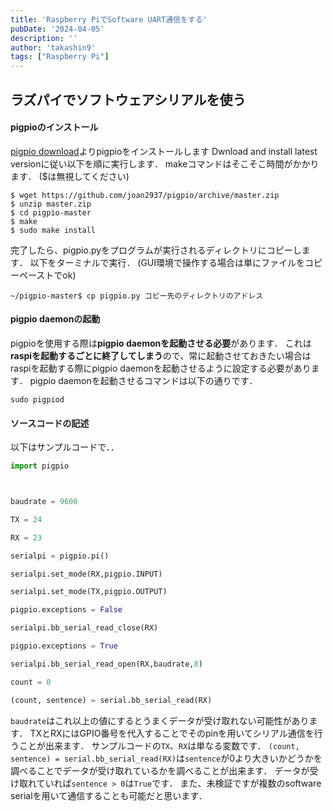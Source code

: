 ```yaml
---
title: 'Raspberry PiでSoftware UART通信をする'
pubDate: '2024-04-05'
description: ''
author: 'takashin9'
tags: ["Raspberry Pi"]
---
```


## ラズパイでソフトウェアシリアルを使う
#### pigpioのインストール
[pigpio download](http://abyz.me.uk/rpi/pigpio/download.html)よりpigpioをインストールします
Dwnload and install latest versionに従い以下を順に実行します．
makeコマンドはそこそこ時間がかかります．
($は無視してください)
```
$ wget https://github.com/joan2937/pigpio/archive/master.zip  
$ unzip master.zip  
$ cd pigpio-master  
$ make
$ sudo make install
```
完了したら、pigpio.pyをプログラムが実行されるディレクトリにコピーします．
以下をターミナルで実行．
(GUI環境で操作する場合は単にファイルをコピーペーストでok)
```
~/pigpio-master$ cp pigpio.py コピー先のディレクトリのアドレス
```
#### pigpio daemonの起動
pigpioを使用する際は**pigpio daemonを起動させる必要**があります．
これは**raspiを起動するごとに終了してしまう**ので、常に起動させておきたい場合はraspiを起動する際にpigpio daemonを起動させるように設定する必要があります．
pigpio daemonを起動させるコマンドは以下の通りです．
```
sudo pigpiod
```
#### ソースコードの記述
以下はサンプルコードで．．
```python
import pigpio



baudrate = 9600

TX = 24

RX = 23

serialpi = pigpio.pi()

serialpi.set_mode(RX,pigpio.INPUT)

serialpi.set_mode(TX,pigpio.OUTPUT)

pigpio.exceptions = False

serialpi.bb_serial_read_close(RX)

pigpio.exceptions = True

serialpi.bb_serial_read_open(RX,baudrate,8)

count = 0

(count, sentence) = serial.bb_serial_read(RX)
```
`baudrate`はこれ以上の値にするとうまくデータが受け取れない可能性があります．
TXとRXにはGPIO番号を代入することでそのpinを用いてシリアル通信を行うことが出来ます．
サンプルコードの`TX`、`RX`は単なる変数です．
`(count, sentence) = serial.bb_serial_read(RX)`は`sentence`が0より大きいかどうかを調べることでデータが受け取れているかを調べることが出来ます．
データが受け取れていれば`sentence > 0`は`True`です．
また、未検証ですが複数のsoftware serialを用いて通信することも可能だと思います．
